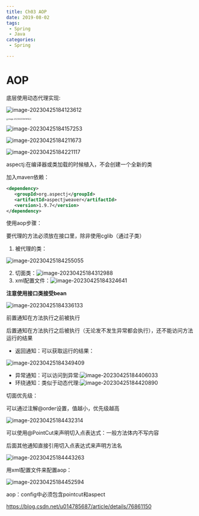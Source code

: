 ```yaml
---
title: Ch03 AOP
date: 2019-08-02
tags:
 - Spring
 - Java
categories:
 - Spring

---
```


# AOP

底层使用动态代理实现:

![image-20230425184123612](https://markdown-1301334775.cos.eu-frankfurt.myqcloud.com/image-20230425184123612.png)

<img src="https://markdown-1301334775.cos.eu-frankfurt.myqcloud.com/image-20230425184141623.png" alt="image-20230425184141623" style="zoom:33%;" />

![image-20230425184157253](https://markdown-1301334775.cos.eu-frankfurt.myqcloud.com/image-20230425184157253.png)



![image-20230425184211673](https://markdown-1301334775.cos.eu-frankfurt.myqcloud.com/image-20230425184211673.png)

![image-20230425184221117](https://markdown-1301334775.cos.eu-frankfurt.myqcloud.com/image-20230425184221117.png)



aspectj:在编译器或类加载的时候植入，不会创建一个全新的类

加入maven依赖：

```xml
<dependency>
   <groupId>org.aspectj</groupId>
   <artifactId>aspectjweaver</artifactId>
   <version>1.9.7</version>
</dependency>
```

使用aop步骤：

要代理的方法必须放在接口里，除非使用cglib（通过子类）

1. 被代理的类：

![image-20230425184255055](https://markdown-1301334775.cos.eu-frankfurt.myqcloud.com/image-20230425184255055.png)

2. 切面类：![image-20230425184312988](https://markdown-1301334775.cos.eu-frankfurt.myqcloud.com/image-20230425184312988.png)
3. xml配置文件：![image-20230425184324641](https://markdown-1301334775.cos.eu-frankfurt.myqcloud.com/image-20230425184324641.png)



**注意使用接口类接受bean**

![image-20230425184336133](https://markdown-1301334775.cos.eu-frankfurt.myqcloud.com/image-20230425184336133.png)



前置通知在方法执行之前被执行

后置通知在方法执行之后被执行（无论发不发生异常都会执行），还不能访问方法运行的结果

+ 返回通知：可以获取运行的结果：

![image-20230425184349409](https://markdown-1301334775.cos.eu-frankfurt.myqcloud.com/image-20230425184349409.png)

+ 异常通知：可以访问到异常:![image-20230425184406033](https://markdown-1301334775.cos.eu-frankfurt.myqcloud.com/image-20230425184406033.png)
+ 环绕通知：类似于动态代理:![image-20230425184420890](https://markdown-1301334775.cos.eu-frankfurt.myqcloud.com/image-20230425184420890.png)



切面优先级：

可以通过注解@order设置，值越小，优先级越高

![image-20230425184432314](https://markdown-1301334775.cos.eu-frankfurt.myqcloud.com/image-20230425184432314.png)



可以使用@PointCut来声明切入点表达式：一般方法体内不写内容

后面其他通知直接引用切入点表达式来声明方法名

![image-20230425184443263](https://markdown-1301334775.cos.eu-frankfurt.myqcloud.com/image-20230425184443263.png)



用xml配置文件来配置aop：

![image-20230425184452594](https://markdown-1301334775.cos.eu-frankfurt.myqcloud.com/image-20230425184452594.png)



aop：config中必须包含pointcut和aspect

https://blog.csdn.net/u014785687/article/details/76861150